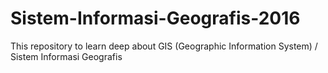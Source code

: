 # Sistem-Informasi-Geografis-2016
This repository to learn deep about GIS (Geographic Information System) / Sistem Informasi Geografis
